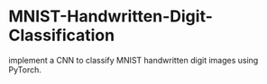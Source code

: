 # MNIST-Handwritten-Digit-Classification
implement a CNN to classify MNIST handwritten digit images using PyTorch.
